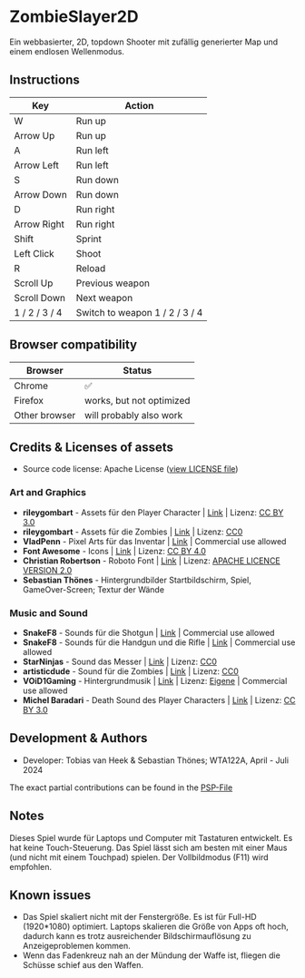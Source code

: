 # ZombieSlayer2D

Ein webbasierter, 2D, topdown Shooter mit zufällig generierter Map und einem endlosen Wellenmodus.



## Instructions

| Key | Action |
| --- | ------ |
| W | Run up |
| Arrow Up | Run up |
| A | Run left |
| Arrow Left | Run left |
| S | Run down |
| Arrow Down | Run down |
| D | Run right |
| Arrow Right | Run right |
| Shift | Sprint |
| Left Click | Shoot |
| R | Reload |
| Scroll Up | Previous weapon |
| Scroll Down | Next weapon |
| 1 / 2 / 3 / 4 | Switch to weapon 1 / 2 / 3 / 4 |

## Browser compatibility

| Browser | Status |
| ------- | ------ |
| Chrome | ✅ |
| Firefox | works, but not optimized |
| Other browser | will probably also work |

## Credits & Licenses of assets

- Source code license: Apache License ([view LICENSE file](https://github.com/Tobamy/ZombieSlayer2D/blob/main/LICENSE))

### Art and Graphics

- **rileygombart** - Assets für den Player Character | [Link](https://opengameart.org/content/animated-top-down-survivor-player) | Lizenz: [CC BY 3.0](https://creativecommons.org/licenses/by/3.0/)
- **rileygombart** - Assets für die Zombies | [Link](https://opengameart.org/content/animated-top-down-zombie) | Lizenz: [CC0](https://creativecommons.org/publicdomain/zero/1.0/)
- **VladPenn** - Pixel Arts für das Inventar | [Link](https://vladpenn.itch.io/weapon) | Commercial use allowed
- **Font Awesome** - Icons | [Link](https://fontawesome.com) | Lizenz: [CC BY 4.0](https://creativecommons.org/licenses/by/4.0/)
- **Christian Robertson** - Roboto Font | [Link](https://fonts.google.com/specimen/Roboto) | Lizenz: [APACHE LICENCE VERSION 2.0](https://www.apache.org/licenses/LICENSE-2.0)
- **Sebastian Thönes** - Hintergrundbilder Startbildschirm, Spiel, GameOver-Screen; Textur der Wände

### Music and Sound

- **SnakeF8** - Sounds für die Shotgun | [Link](https://f8studios.itch.io/snakes-authentic-gun-sounds) | Commercial use allowed
- **SnakeF8** - Sounds für die Handgun und die Rifle | [Link](https://f8studios.itch.io/snakes-second-authentic-gun-sounds-pack) | Commercial use allowed
- **StarNinjas** - Sound das Messer | [Link](https://opengameart.org/content/20-sword-sound-effects-attacks-and-clashes) | Lizenz: [CC0](https://creativecommons.org/publicdomain/zero/1.0/)
- **artisticdude** - Sound für die Zombies | [Link](https://opengameart.org/content/zombies-sound-pack) | Lizenz: [CC0](https://creativecommons.org/publicdomain/zero/1.0/)
- **VOiD1Gaming** - Hintergrundmusik | [Link](https://void1gaming.itch.io/free-action-music-pack) | Lizenz: [Eigene](https://github.com/Tobamy/ZombieSlayer2D/blob/main/assets/Audio/Musik/FREE_Action_Music_Pack_License.pdf) | Commercial use allowed
- **Michel Baradari** - Death Sound des Player Characters | [Link](https://opengameart.org/content/11-male-human-paindeath-sounds) | Lizenz: [CC BY 3.0](https://creativecommons.org/licenses/by/3.0/)



## Development & Authors

- Developer: Tobias van Heek & Sebastian Thönes; WTA122A, April - Juli 2024

The exact partial contributions can be found in the  [PSP-File](https://github.com/Tobamy/ZombieSlayer2D/blob/main/PSP%20V2%20mit%20Einteilung.png)

## Notes

Dieses Spiel wurde für Laptops und Computer mit Tastaturen entwickelt. Es hat keine Touch-Steuerung. Das Spiel lässt sich am besten mit einer Maus (und nicht mit einem Touchpad) spielen. Der Vollbildmodus (F11) wird empfohlen.

## Known issues

- Das Spiel skaliert nicht mit der Fenstergröße. Es ist für Full-HD (1920*1080) optimiert. Laptops skalieren die Größe von Apps oft hoch, dadurch kann es trotz ausreichender Bildschirmauflösung zu Anzeigeproblemen kommen.
- Wenn das Fadenkreuz nah an der Mündung der Waffe ist, fliegen die Schüsse schief aus den Waffen.




<!-- //kommende Features
//doneT Laufanimation
    //Quelle Bilder für Spritesheet: https://opengameart.org/content/animated-top-down-survivor-player
//doneT Waffe wechseln
//done Nahkampfangriff
//doneS Schießen
    //anderen Waffen Start deffinieren
    //shotgun drei Projektile pro Schuss (ggf. mit begrenzter Reichweite)
        //Schaden des einzelnen Projektils ist nur bei 50%
    //Unterschiedliche Delay zwischen den Schüssen in Abhängigkeit der Waffen
    //unterschiedliche Schussgeschwindigkeit 
        //Shotgun schnell aber nicht so weit 
        //handgun langsam
        //rifle deutlich schneller als handgun 
    //auch Reload
    //aber unendlich Munition in Reserve
//todo Berechnung Winkel verstehen (also die Mathematik dahinter)
//doneS map
    //mehrere Level
    //evtl. Level automatisch generieren (Rougelike)
    //collision Detection 
//doneT Gegner (mit Health Bar)
    //evtl. Bildquelle: https://opengameart.org/content/animated-top-down-zombie
    //hit detection mit modulo? Torben fragen
    //evtl. line of sight etablieren, damit die Gegner nur auf einen zulaufen, wenn sie einen sehen
        //wenn sie einen nicht sehen, dann random bewegen
        // wenn sie gegen eine Wand laufen, etwas andere Richtung ausprobieren, weil die sonst festhängen
//doneT Inventar
    //man sieht in einer Anzeige unten konstant alle Waffen und kann mit dem Mausrad durchscrollen
        //Quelle Waffensymbole: https://vladpenn.itch.io/weapon
    //oder mit den Zahlen durch die Waffen wechseln
//doneT Health Bar (bspw. oben links)
    //mit Logik, Spieler soll Schaden bekommen können
//todo Audio
    // Quellen Sounds:
        //Schusswaffen:
            //https://f8studios.itch.io/snakes-authentic-gun-sounds
            //https://f8studios.itch.io/snakes-second-authentic-gun-sounds-pack
        //Messer:
            //https://opengameart.org/content/20-sword-sound-effects-attacks-and-clashes (CC0)
        //Zombie:
            //https://opengameart.org/content/zombies-sound-pack (CC0)
    //Quelle Musik:
        //https://void1gaming.itch.io/free-action-music-pack
//todo Einstellungsmöglichkeiten
    //Musik switch
    //Soundeffekte switch
        //Quelle Icons: https://cdnjs.cloudflare.com/ajax/libs/font-awesome/5.15.4/css/all.min.css
            //Lizenz: CC BY 4.0
                //Font Awesome
            //Links für weitere Infos:
                //Versionen: https://fontawesome.com/versions
                //Tutorial: https://www.w3schools.com/icons/fontawesome_icons_intro.asp
    //evtl. Schwierigkeitsgrad
    //in den Cookies speichern
//todoS irgendwann Startbildschirm
//done Highscore
    //Punktesystem, bspw. ein Zombie gibt 10 Punkte
    // sollen wir ganz einfach in Cookies abspeicher können -> Name sollte nicht highsocre sein, sondern auf das Speil bezogen
    // Cookies sollen wohl nur eine Zeile Code sein in JS 
//Wellen (werden immer schwerer)
    //mit den Wellen skalierende Gegner (werden immer stärker und schneller)
    //Waffen freischalten nach 10 bzw. 20 Wellen
        //erst rifle, dann shotgun
    //nur 6 Gegner gleichzeitig
    //alle drei Wellen entweder MaxHealth oder Damage oder Geschwindigkeit der Zombies um x% erhöhen
        //aber versetzt
    //alle zwei Wellen ein Zombie mehr
//ausdauerleiste zum Sprinten
    //kleine gelbe oder orangene Leiste unter der Health Bar
//todo falls noch Zeit da ist:
    //Waffe genau auf die Maus ausrichten (abhängig von der Entfernung der Maus zum Player)
    //Größe automatisch an die Fenstergröße anpassen
    //Nachladen mit Spritesheets animieren
//todo Credits (u.a. Bilder vom Player) als eigener Button
//death Sounds evtl. Quelle: https://opengameart.org/content/11-male-human-paindeath-sounds -->